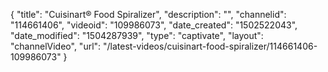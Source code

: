 {
    "title": "Cuisinart&reg; Food Spiralizer",
    "description": "",
    "channelid": "114661406",
    "videoid": "109986073",
    "date_created": "1502522043",
    "date_modified": "1504287939",
    "type": "captivate",
    "layout": "channelVideo",
    "url": "\/latest-videos\/cuisinart-food-spiralizer\/114661406-109986073"
}